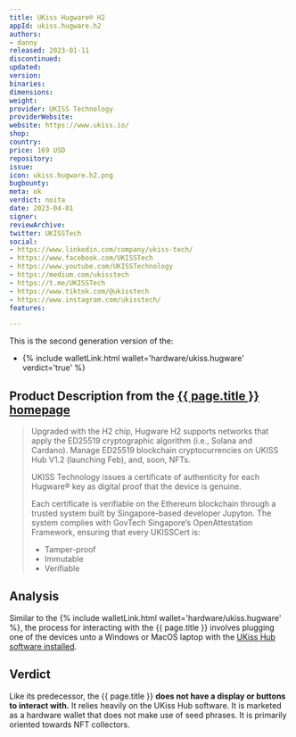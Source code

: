 ```yaml
---
title: UKiss Hugware® H2
appId: ukiss.hugware.h2
authors:
- danny
released: 2023-01-11
discontinued: 
updated: 
version: 
binaries: 
dimensions: 
weight: 
provider: UKISS Technology
providerWebsite: 
website: https://www.ukiss.io/
shop: 
country: 
price: 169 USD
repository: 
issue: 
icon: ukiss.hugware.h2.png
bugbounty: 
meta: ok
verdict: noita
date: 2023-04-01
signer: 
reviewArchive: 
twitter: UKISSTech
social:
- https://www.linkedin.com/company/ukiss-tech/
- https://www.facebook.com/UKISSTech
- https://www.youtube.com/UKISSTechnology
- https://medium.com/ukisstech
- https://t.me/UKISSTech
- https://www.tiktok.com/@ukisstech
- https://www.instagram.com/ukisstech/
features: 

---
```


This is the second generation version of the:

- {% include walletLink.html wallet='hardware/ukiss.hugware' verdict='true' %}

## Product Description from the [{{ page.title }} homepage](https://www.ukiss.io/h2bundle/)

> Upgraded with the H2 chip, Hugware H2 supports networks that apply the ED25519 cryptographic algorithm (i.e., Solana and Cardano). Manage ED25519 blockchain cryptocurrencies on UKISS Hub V1.2 (launching Feb), and, soon, NFTs.
> 
> UKISS Technology issues a certificate of authenticity for each Hugware® key as digital proof that the device is genuine.
>
> Each certificate is verifiable on the Ethereum blockchain through a trusted system built by Singapore-based developer Jupyton. The system complies with GovTech Singapore’s OpenAttestation Framework, ensuring that every UKISSCert is:
> - Tamper-proof
> - Immutable 
> - Verifiable 

## Analysis 

Similar to the {% include walletLink.html wallet='hardware/ukiss.hugware' %}, the process for interacting with the {{ page.title }} involves plugging one of the devices unto a Windows or MacOS laptop with the [UKiss Hub software installed](https://www.ukiss.io/downloads/). 

## Verdict 

Like its predecessor, the {{ page.title }} **does not have a display or buttons to interact with.** It relies heavily on the UKiss Hub software. It is marketed as a hardware wallet that does not make use of seed phrases. It is primarily oriented towards NFT collectors. 

